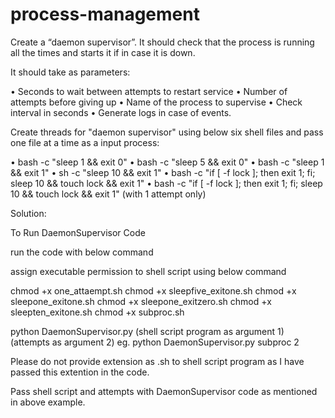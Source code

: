 # process-management

Create a “daemon supervisor”. It should check that the process is running all the times and starts it if in case it is down.  

It should take as parameters:

• Seconds to wait between attempts to restart service 
• Number of attempts before giving up 
• Name of the process to supervise 
• Check interval in seconds 
• Generate logs in case of events.

Create threads for "daemon supervisor" using below six shell files and pass one file at a time as a input process:

• bash -c "sleep 1 && exit 0" 
• bash -c "sleep 5 && exit 0" 
• bash -c "sleep 1 && exit 1" 
• sh -c "sleep 10 && exit 1" 
• bash -c "if [ -f lock ]; then exit 1; fi; sleep 10 && touch lock && exit 1" 
• bash -c "if [ -f lock ]; then exit 1; fi; sleep 10 && touch lock && exit 1" (with 1 attempt only) 

Solution:

To Run DaemonSupervisor Code

run the code with below command

assign executable permission to shell script using below command 

chmod +x one_attaempt.sh
chmod +x  sleepfive_exitone.sh
chmod +x  sleepone_exitone.sh
chmod +x  sleepone_exitzero.sh
chmod +x  sleepten_exitone.sh
chmod +x  subproc.sh

python DaemonSupervisor.py (shell script program as argument 1) (attempts as argument 2)
eg. python DaemonSupervisor.py subproc 2

Please do not provide extension as .sh to shell script program as I have passed this extention in the code.

Pass shell script and attempts with DaemonSupervisor code as mentioned in above example. 
